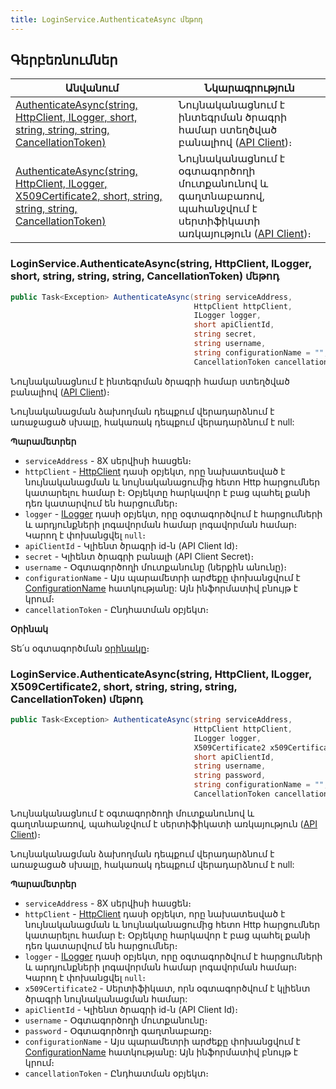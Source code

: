 ```yaml
---
title: LoginService.AuthenticateAsync մեթոդ
---
```


## Գերբեռնումներ

| Անվանում | Նկարագրություն |
|--|--|
| [AuthenticateAsync(string, HttpClient, ILogger, short, string, string, string, CancellationToken)](#loginserviceauthenticateasyncstring-httpclient-ilogger-short-string-string-string-cancellationtoken-մեթոդ) | Նույնականացնում է ինտեգրման ծրագրի համար ստեղծված բանալիով ([API Client](../../api_client.md))։ |
| [AuthenticateAsync(string, HttpClient, ILogger, X509Certificate2, short, string, string, string, CancellationToken)](#loginserviceauthenticateasyncstring-httpclient-ilogger-x509certificate2-short-string-string-string-cancellationtoken-մեթոդ)| Նույնականացնում է օգտագործողի մուտքանունով և գաղտնաբառով, պահանջվում է սերտիֆիկատի առկայություն ([API Client](../../api_client.md))։ |

### LoginService.AuthenticateAsync(string, HttpClient, ILogger, short, string, string, string, CancellationToken) մեթոդ

```c#
public Task<Exception> AuthenticateAsync(string serviceAddress, 
                                         HttpClient httpClient, 
                                         ILogger logger, 
                                         short apiClientId, 
                                         string secret, 
                                         string username, 
                                         string configurationName = "", 
                                         CancellationToken cancellationToken = default)
```

Նույնականացնում է ինտեգրման ծրագրի համար ստեղծված բանալիով ([API Client](../../api_client.md))։

Նույնականացման ձախողման դեպքում վերադարձնում է առաջացած սխալը, հակառակ դեպքում վերադարձնում է null:

**Պարամետրեր**

* `serviceAddress` - 8X սերվիսի հասցեն։
* `httpClient` - [HttpClient](https://learn.microsoft.com/en-us/dotnet/api/system.net.http.httpclient) դասի օբյեկտ, որը նախատեսված է նույնականացման և նույնականացումից հետո Http հարցումներ կատարելու համար է։
  Օբյեկտը հարկավոր է բաց պահել քանի դեռ կատարվում են հարցումներ։
* `logger` - [ILogger](https://learn.microsoft.com/en-us/dotnet/api/microsoft.extensions.logging.ilogger) դասի օբյեկտ, որը օգտագործվում է հարցումների և արդյունքների լոգավորման համար լոգավորման համար։  
  Կարող է փոխանցվել `null`։
* `apiClientId` - Կլիենտ ծրագրի id-ն (API Client Id)։
* `secret` - Կլիենտ ծրագրի բանալի (API Client Secret)։
* `username` - Օգտագործողի մուտքանունը (ներքին անունը)։
* `configurationName` - Այս պարամետրի արժեքը փոխանցվում է [ConfigurationName](ConfigurationName.md) հատկությանը:
  Այն ինֆորմատիվ բնույթ է կրում։
* `cancellationToken` - Ընդհատման օբյեկտ։

**Օրինակ**

Տե՛ս օգտագործման [օրինակը](../../examples/LoginService.md)։

### LoginService.AuthenticateAsync(string, HttpClient, ILogger, X509Certificate2, short, string, string, string, CancellationToken) մեթոդ

```c#
public Task<Exception> AuthenticateAsync(string serviceAddress, 
                                         HttpClient httpClient, 
                                         ILogger logger, 
                                         X509Certificate2 x509Certificate2, 
                                         short apiClientId, 
                                         string username, 
                                         string password, 
                                         string configurationName = "", 
                                         CancellationToken cancellationToken = default)
```

Նույնականացնում է օգտագործողի մուտքանունով և գաղտնաբառով, պահանջվում է սերտիֆիկատի առկայություն ([API Client](../../api_client.md))։

Նույնականացման ձախողման դեպքում վերադարձնում է առաջացած սխալը, հակառակ դեպքում վերադարձնում է null:

**Պարամետրեր**

* `serviceAddress` - 8X սերվիսի հասցեն։
* `httpClient` - [HttpClient](https://learn.microsoft.com/en-us/dotnet/api/system.net.http.httpclient) դասի օբյեկտ, որը նախատեսված է նույնականացման և նույնականացումից հետո Http հարցումներ կատարելու համար է։
  Օբյեկտը հարկավոր է բաց պահել քանի դեռ կատարվում են հարցումներ։
* `logger` - [ILogger](https://learn.microsoft.com/en-us/dotnet/api/microsoft.extensions.logging.ilogger) դասի օբյեկտ, որը օգտագործվում է հարցումների և արդյունքների լոգավորման համար լոգավորման համար։  
  Կարող է փոխանցվել `null`։
* `x509Certificate2` - Սերտիֆիկատ, որն օգտագործվում է կլիենտ ծրագրի նույնականացման համար:
* `apiClientId` - Կլիենտ ծրագրի id-ն (API Client Id)։
* `username` - Օգտագործողի մուտքանունը։
* `password` - Օգտագործողի գաղտնաբառը։
* `configurationName` - Այս պարամետրի արժեքը փոխանցվում է [ConfigurationName](ConfigurationName.md) հատկությանը:
  Այն ինֆորմատիվ բնույթ է կրում։
* `cancellationToken` - Ընդհատման օբյեկտ։

